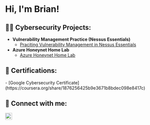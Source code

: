 <h1>Hi, I'm Brian!</h1>

<h2>👨‍💻 Cybersecurity Projects:</h2>

- <b>Vulnerability Management Practice (Nessus Essentials)</b>
  - [Praciting Vulnerability Management in Nessus Essentials](https://github.com/Omaing/Cyber-Portfolio#cyber-portfolio)
- <b>Azure Honeynet Home Lab</b>
  - [Azure Honeynet Home Lab](https://github.com/Omaing/Azure-Honeynet-Home-Lab)

<h2>📃 Certifications:</h2>
- [Google Cybersecurity Certificate](https://coursera.org/share/1876256425b9e3671b8bdec098e8417c)

<h2> 🤳 Connect with me:</h2>

[<img align="left" alt="BrianNg | LinkedIn" width="22px" src="https://cdn.jsdelivr.net/npm/simple-icons@v3/icons/linkedin.svg" />][linkedin]

[linkedin]: https://www.linkedin.com/in/brian-ng-8b706919a/

